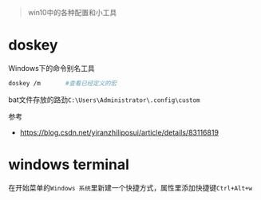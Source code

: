 > win10中的各种配置和小工具

# doskey

Windows下的命令别名工具

```bash
doskey /m		#查看已经定义的宏
```



bat文件存放的路劲`C:\Users\Administrator\.config\custom`

参考

* https://blog.csdn.net/yiranzhiliposui/article/details/83116819



# windows terminal

在开始菜单的`Windows 系统`里新建一个快捷方式，属性里添加快捷键`Ctrl+Alt+w`